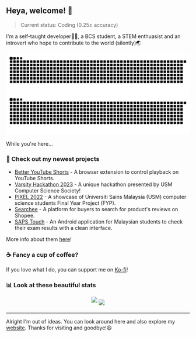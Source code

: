 ## Heya, welcome! 👋

> Current status: Coding (0.25± accuracy)

I'm a self-taught developer👨‍💻, a BCS student, a STEM enthuasist and an introvert who hope to contribute to the world (silently)🌏

![github contribution grid snake animation](https://raw.githubusercontent.com/ynshung/ynshung/output/github-contribution-grid-snake-dark.svg#gh-dark-mode-only)![github contribution grid snake animation](https://raw.githubusercontent.com/ynshung/ynshung/output/github-contribution-grid-snake.svg#gh-light-mode-only)

While you're here...

### 📂 Check out my newest projects

* [Better YouTube Shorts](https://github.com/ynshung/better-yt-shorts) - A browser extension to control playback on YouTube Shorts.
* [Varsity Hackathon 2023](http://vhackusm.com/) - A unique hackathon presented by USM Computer Science Society!
* [PIXEL 2022](https://pixel.usm.my/) - A showcase of Universiti Sains Malaysia (USM) computer science students Final Year Project (FYP).
* [Searchee](https://searchee.ynshung.com/) - A platform for buyers to search for product's reviews on Shopee.
* [SAPS Touch](https://play.google.com/store/apps/details?id=com.ynshung.sapstouch) - An Android application for Malaysian students to check their exam results with a clean interface.

More info about them [here](https://ynshung.com/projects)!

### ☕ Fancy a cup of coffee?
If you love what I do, you can support me on [Ko-fi](https://ko-fi.com/ynshung)!

### 📊 Look at these beautiful stats

<div align="center">
<img align="center" style="margin-bottom: 1em" src="https://github-readme-stats.vercel.app/api?username=ynshung&theme=slateorange&count_private=true&show_icons=true&include_all_commits=true" />
<img align="center" src="https://github-readme-stats.vercel.app/api/top-langs/?username=ynshung&theme=slateorange&layout=compact&langs_count=6" />
</div>

---

Alright I'm out of ideas. You can look around here and also explore my [website](https://ynshung.com). Thanks for visiting and goodbye!😆

